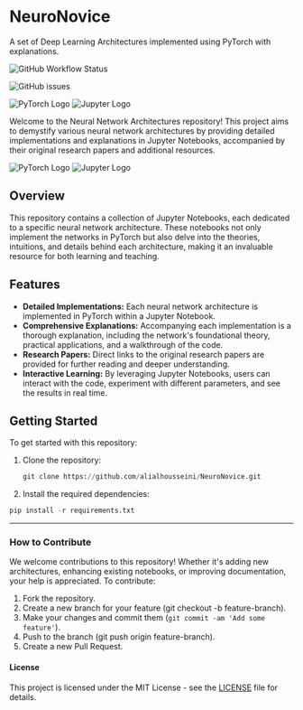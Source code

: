 # NeuroNovice
A set of Deep Learning Architectures implemented using PyTorch with explanations.

![GitHub Workflow Status](https://img.shields.io/github/workflow/status/alialhousseini/NeuroNovice/.github/workflows?label=All%20Workflows)

![GitHub issues](https://img.shields.io/github/issues/alialhousseini/NeuroNovice)


![PyTorch Logo](https://upload.wikimedia.org/wikipedia/commons/9/96/Pytorch_logo.png)
![Jupyter Logo](https://upload.wikimedia.org/wikipedia/commons/3/38/Jupyter_logo.svg)

Welcome to the Neural Network Architectures repository! This project aims to demystify various neural network architectures by providing detailed implementations and explanations in Jupyter Notebooks, accompanied by their original research papers and additional resources.

![PyTorch Logo](https://upload.wikimedia.org/wikipedia/commons/9/96/Pytorch_logo.png)
![Jupyter Logo](https://upload.wikimedia.org/wikipedia/commons/3/38/Jupyter_logo.svg)

## Overview

This repository contains a collection of Jupyter Notebooks, each dedicated to a specific neural network architecture. These notebooks not only implement the networks in PyTorch but also delve into the theories, intuitions, and details behind each architecture, making it an invaluable resource for both learning and teaching.

## Features

- **Detailed Implementations:** Each neural network architecture is implemented in PyTorch within a Jupyter Notebook.
- **Comprehensive Explanations:** Accompanying each implementation is a thorough explanation, including the network's foundational theory, practical applications, and a walkthrough of the code.
- **Research Papers:** Direct links to the original research papers are provided for further reading and deeper understanding.
- **Interactive Learning:** By leveraging Jupyter Notebooks, users can interact with the code, experiment with different parameters, and see the results in real time.

## Getting Started

To get started with this repository:

1. Clone the repository:
   ```python
   git clone https://github.com/alialhousseini/NeuroNovice.git

2. Install the required dependencies:
```python
pip install -r requirements.txt
```

____

### How to Contribute
We welcome contributions to this repository! Whether it's adding new architectures, enhancing existing notebooks, or improving documentation, your help is appreciated. To contribute:

1. Fork the repository.
2. Create a new branch for your feature (git checkout -b feature-branch).
3. Make your changes and commit them (```git commit -am 'Add some feature'```).
4. Push to the branch (git push origin feature-branch).
5. Create a new Pull Request.

#### License
This project is licensed under the MIT License - see the [LICENSE](https://github.com/alialhousseini/NeuroNovice/blob/main/LICENSE) file for details.

